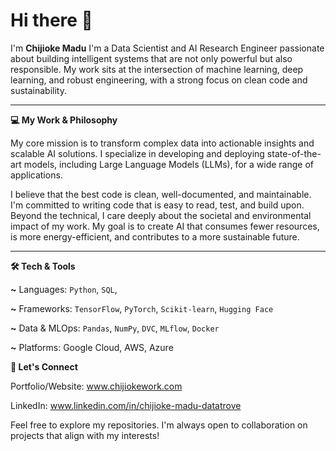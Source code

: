 # Hi there 👋
I'm **Chijioke Madu**
I'm a Data Scientist and AI Research Engineer passionate about building intelligent systems that are not only powerful but also responsible. My work sits at the intersection of machine learning, deep learning, and robust engineering, with a strong focus on clean code and sustainability.

---
**💻 My Work & Philosophy**

My core mission is to transform complex data into actionable insights and scalable AI solutions. I specialize in developing and deploying state-of-the-art models, including Large Language Models (LLMs), for a wide range of applications.

I believe that the best code is clean, well-documented, and maintainable. I'm committed to writing code that is easy to read, test, and build upon. Beyond the technical, I care deeply about the societal and environmental impact of my work. My goal is to create AI that consumes fewer resources, is more energy-efficient, and contributes to a more sustainable future.

---
**🛠️ Tech & Tools**

**~** Languages: `Python`, `SQL`, 

**~** Frameworks: `TensorFlow`, `PyTorch`, `Scikit-learn`, `Hugging Face`

**~** Data & MLOps: `Pandas`, `NumPy`, `DVC`, `MLflow`, `Docker`

**~** Platforms: Google Cloud, AWS, Azure

**🌱 Let's Connect**

Portfolio/Website: www.chijiokework.com

LinkedIn: www.linkedin.com/in/chijioke-madu-datatrove

Feel free to explore my repositories. I'm always open to collaboration on projects that align with my interests!
